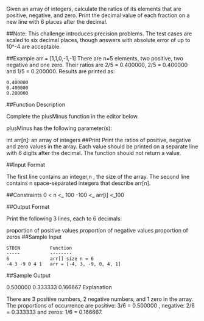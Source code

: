 Given an array of integers, calculate the ratios of its elements that are positive, negative, and zero. Print the decimal value of each fraction on a new line with 6  places after the decimal.

##Note: This challenge introduces precision problems. The test cases are scaled to six decimal places, though answers with absolute error of up to 10^-4  are acceptable.

##Example
arr = [1,1,0,-1,-1]
There are n=5  elements, two positive, two negative and one zero. Their ratios are 2/5 = 0.400000, 2/5 = 0.400000 and 1/5 = 0.200000. Results are printed as:

```
0.400000
0.400000
0.200000
```
##Function Description

Complete the plusMinus function in the editor below.

plusMinus has the following parameter(s):

int arr[n]: an array of integers
##Print
Print the ratios of positive, negative and zero values in the array. Each value should be printed on a separate line with 6 digits after the decimal. The function should not return a value.

##Input Format

The first line contains an integer,n , the size of the array.
The second line contains n space-separated integers that describe arr[n].

##Constraints
0 < n <_ 100
-100 <_ arr[i] <_100

##Output Format

Print the following 3 lines, each to 6 decimals:

proportion of positive values
proportion of negative values
proportion of zeros
##Sample Input
```
STDIN           Function
-----           --------
6               arr[] size n = 6
-4 3 -9 0 4 1   arr = [-4, 3, -9, 0, 4, 1]
```
##Sample Output

0.500000
0.333333
0.166667
Explanation

There are 3 positive numbers, 2 negative numbers, and 1 zero in the array.
The proportions of occurrence are positive: 3/6 = 0.500000 , negative: 2/6 = 0.333333 and zeros: 1/6 = 0.166667.

